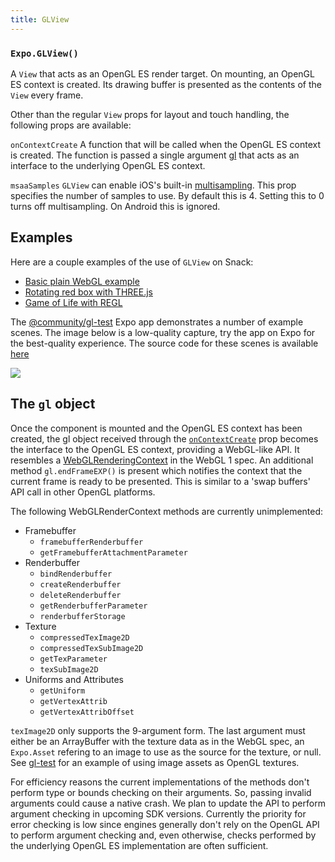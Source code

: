 ```yaml
---
title: GLView
---
```


### `Expo.GLView()`

A `View` that acts as an OpenGL ES render target. On mounting, an OpenGL ES context is created. Its drawing buffer is presented as the contents of the `View` every frame.

Other than the regular `View` props for layout and touch handling, the following props are available:

 `onContextCreate`
A function that will be called when the OpenGL ES context is created. The function is passed a single argument [gl](#gl-object) that acts as an interface to the underlying OpenGL ES context.

 `msaaSamples`
`GLView` can enable iOS's built-in [multisampling](https://www.khronos.org/registry/OpenGL/extensions/APPLE/APPLE_framebuffer_multisample.txt). This prop specifies the number of samples to use. By default this is 4. Setting this to 0 turns off multisampling. On Android this is ignored.

## Examples

Here are a couple examples of the use of `GLView` on Snack:

-   [Basic plain WebGL example](https://snack.expo.io/SJaCWirsg)
-   [Rotating red box with THREE.js](https://snack.expo.io/rkpPMg8ie)
-   [Game of Life with REGL](https://snack.expo.io/HkjUrfIje)

The [@community/gl-test](https://expo.io/@community/gl-test) Expo app demonstrates a number of example scenes. The image below is a low-quality capture, try the app on Expo for the best-quality experience. The source code for these scenes is available [here](https://github.com/expo/gl-test/tree/master/Scenes)

![](/static/images/gl-test.gif)

## The `gl` object

Once the component is mounted and the OpenGL ES context has been created, the gl object received through the [`onContextCreate`](#expoglviewoncontextcreate "Expo.GLView.onContextCreate") prop becomes the interface to the OpenGL ES context, providing a WebGL-like API. It resembles a [WebGLRenderingContext](https://www.khronos.org/registry/webgl/specs/latest/1.0/#5.14) in the WebGL 1 spec. An additional method `gl.endFrameEXP()` is present which notifies the context that the current frame is ready to be presented. This is similar to a 'swap buffers' API call in other OpenGL platforms.

The following WebGLRenderContext methods are currently unimplemented:

- Framebuffer
  - `framebufferRenderbuffer`
  - `getFramebufferAttachmentParameter`
- Renderbuffer
  - `bindRenderbuffer`
  - `createRenderbuffer`
  - `deleteRenderbuffer`
  - `getRenderbufferParameter`
  - `renderbufferStorage`
- Texture
  - `compressedTexImage2D`
  - `compressedTexSubImage2D`
  - `getTexParameter`
  - `texSubImage2D`
- Uniforms and Attributes
  - `getUniform`
  - `getVertexAttrib`
  - `getVertexAttribOffset`

`texImage2D` only supports the 9-argument form. The last argument must either be an ArrayBuffer with the texture data as in the WebGL spec, an `Expo.Asset` refering to an image to use as the source for the texture, or null. See [gl-test](https://github.com/expo/gl-test/blob/deedfac1b7b6f9c9ce6e42a3b51700cf47da773c/Scenes/BasicTextureScene.js#L85-L88) for an example of using image assets as OpenGL textures.

For efficiency reasons the current implementations of the methods don't perform type or bounds checking on their arguments. So, passing invalid arguments could cause a native crash. We plan to update the API to perform argument checking in upcoming SDK versions. Currently the priority for error checking is low since engines generally don't rely on the OpenGL API to perform argument checking and, even otherwise, checks performed by the underlying OpenGL ES implementation are often sufficient.

